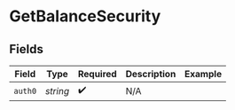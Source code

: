 # GetBalanceSecurity


## Fields

| Field              | Type               | Required           | Description        | Example            |
| ------------------ | ------------------ | ------------------ | ------------------ | ------------------ |
| `auth0`            | *string*           | :heavy_check_mark: | N/A                |                    |